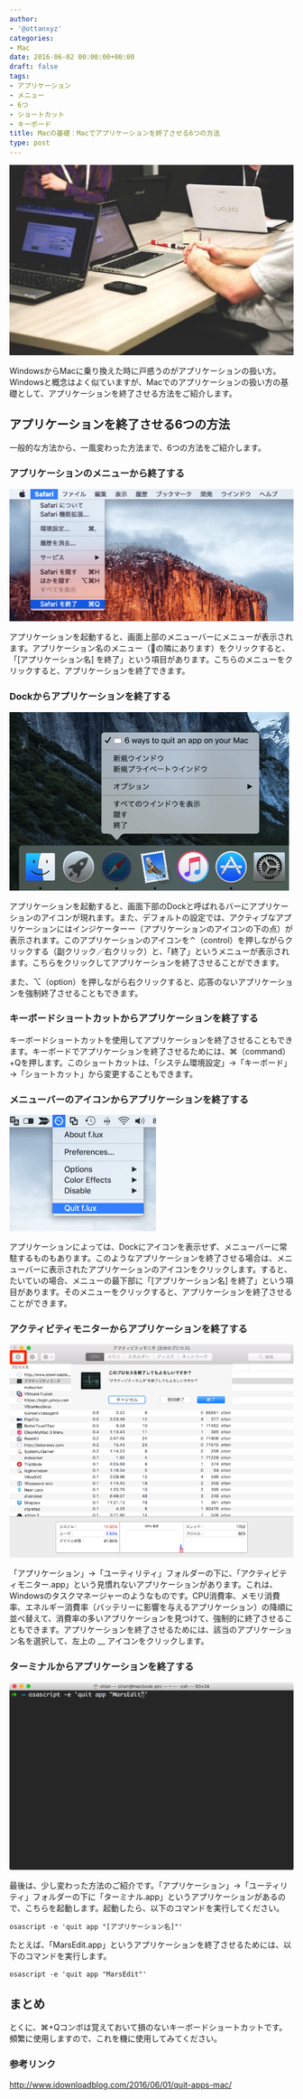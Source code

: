 ```yaml
---
author:
- '@ottanxyz'
categories:
- Mac
date: 2016-06-02 00:00:00+00:00
draft: false
tags:
- アプリケーション
- メニュー
- 6つ
- ショートカット
- キーボード
title: Macの基礎：Macでアプリケーションを終了させる6つの方法
type: post
---
```


![](160602-57502d48e7a58.jpg)

WindowsからMacに乗り換えた時に戸惑うのがアプリケーションの扱い方。Windowsと概念はよく似ていますが、Macでのアプリケーションの扱い方の基礎として、アプリケーションを終了させる方法をご紹介します。

## アプリケーションを終了させる6つの方法

一般的な方法から、一風変わった方法まで、6つの方法をご紹介します。

### アプリケーションのメニューから終了する

![](160602-57502d5291bd8.png)

アプリケーションを起動すると、画面上部のメニューバーにメニューが表示されます。アプリケーション名のメニュー（の隣にあります）をクリックすると、「[アプリケーション名] を終了」という項目があります。こちらのメニューをクリックすると、アプリケーションを終了できます。

### Dockからアプリケーションを終了する

![](160602-57502d59b335a.png)

アプリケーションを起動すると、画面下部のDockと呼ばれるバーにアプリケーションのアイコンが現れます。また、デフォルトの設定では、アクティブなアプリケーションにはインジケーターー（アプリケーションのアイコンの下の点）が表示されます。このアプリケーションのアイコンを⌃（control）を押しながらクリックする（副クリック／右クリック）と、「終了」というメニューが表示されます。こちらをクリックしてアプリケーションを終了させることができます。

また、⌥（option）を押しながら右クリックすると、応答のないアプリケーションを強制終了させることもできます。

### キーボードショートカットからアプリケーションを終了する

キーボードショートカットを使用してアプリケーションを終了させることもできます。キーボードでアプリケーションを終了させるためには、⌘（command）+Qを押します。このショートカットは、「システム環境設定」→「キーボード」→「ショートカット」から変更することもできます。

### メニューバーのアイコンからアプリケーションを終了する

![](160602-57502d605effe.png)

アプリケーションによっては、Dockにアイコンを表示せず、メニューバーに常駐するものもあります。このようなアプリケーションを終了させる場合は、メニューバーに表示されたアプリケーションのアイコンをクリックします。すると、たいていの場合、メニューの最下部に「[アプリケーション名] を終了」という項目があります。そのメニューをクリックすると、アプリケーションを終了させることができます。

### アクティビティモニターからアプリケーションを終了する

![](160602-57502d662333f.png)

「アプリケーション」→「ユーティリティ」フォルダーの下に、「アクティビティモニター.app」という見慣れないアプリケーションがあります。これは、Windowsのタスクマネージャーのようなものです。CPU消費率、メモリ消費率、エネルギー消費率（バッテリーに影響を与えるアプリケーション）の降順に並べ替えて、消費率の多いアプリケーションを見つけて、強制的に終了させることもできます。アプリケーションを終了させるためには、該当のアプリケーション名を選択して、左上の __ アイコンをクリックします。

### ターミナルからアプリケーションを終了する

![](160602-57502da140af2.png)

最後は、少し変わった方法のご紹介です。「アプリケーション」→「ユーティリティ」フォルダーの下に「ターミナル.app」というアプリケーションがあるので、こちらを起動します。起動したら、以下のコマンドを実行してください。

    osascript -e 'quit app "[アプリケーション名]"'

たとえば、「MarsEdit.app」というアプリケーションを終了させるためには、以下のコマンドを実行します。

    osascript -e 'quit app "MarsEdit"'

## まとめ

とくに、⌘+Qコンボは覚えておいて損のないキーボードショートカットです。頻繁に使用しますので、これを機に使用してみてください。

### 参考リンク

<http://www.idownloadblog.com/2016/06/01/quit-apps-mac/>
